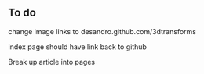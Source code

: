 ## To do

change image links to desandro.github.com/3dtransforms

index page should have link back to github

Break up article into pages

